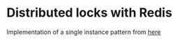 # Distributed locks with Redis
Implementation of a single instance pattern from [here](https://redis.io/docs/manual/patterns/distributed-locks/)